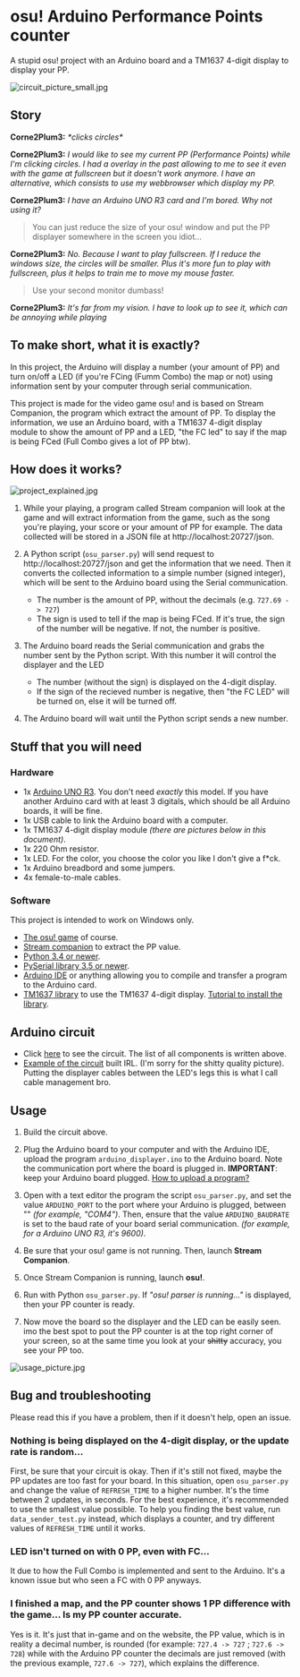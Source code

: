 # osu! Arduino Performance Points counter

A stupid osu! project with an Arduino board and a TM1637 4-digit display to display your PP.

![circuit_picture_small.jpg](https://github.com/Corne2Plum3/osu-arduino-pp-counter/blob/main/pictures/circuit_picture_small.jpg?raw=true)

## Story

**Corne2Plum3:** *\*clicks circles\**

**Corne2Plum3:** *I would like to see my current PP (Performance Points) while I'm clicking circles. I had a overlay in the past allowing to me to see it even with the game at fullscreen but it doesn't work anymore. I have an alternative, which consists to use my webbrowser which display my PP.*

**Corne2Plum3:** *I have an Arduino UNO R3 card and I'm bored. Why not using it?*

> You can just reduce the size of your osu! window and put the PP displayer somewhere in the screen you idiot...

**Corne2Plum3:** *No. Because I want to play fullscreen. If I reduce the windows size, the circles will be smaller. Plus it's more fun to play with fullscreen, plus it helps to train me to move my mouse faster.*

> Use your second monitor dumbass!

**Corne2Plum3:** *It's far from my vision. I have to look up to see it, which can be annoying while playing*

## To make short, what it is exactly?

In this project, the Arduino will display a number (your amount of PP) and turn on/off a LED (if you're FCing (Fumm Combo) the map or not) using information sent by your computer through serial communication.

This project is made for the video game osu! and is based on Stream Companion, the program which extract the amount of PP. To display the information, we use an Arduino board, with a TM1637 4-digit display module to show the amount of PP and a LED, "the FC led" to say if the map is being FCed (Full Combo gives a lot of PP btw).

## How does it works?

![project_explained.jpg](https://github.com/Corne2Plum3/osu-arduino-pp-counter/blob/main/pictures/project_explained.jpg?raw=true)

1. While your playing, a program called Stream companion will look at the game and will extract information from the game, such as the song you're playing, your score or your amount of PP for example. The data collected will be stored in a JSON file at http://localhost:20727/json.

2. A Python script (`osu_parser.py`) will send request to http://localhost:20727/json and get the information that we need. Then it converts the collected information to a simple number (signed integer), which will be sent to the Arduino board using the Serial communication.
    
    * The number is the amount of PP, without the decimals (e.g. `727.69 -> 727`)
    * The sign is used to tell if the map is being FCed. If it's true, the sign of the number will be negative. If not, the number is positive.

3. The Arduino board reads the Serial communication and grabs the number sent by the Python script. With this number it will control the displayer and the LED

    * The number (without the sign) is displayed on the 4-digit display.
    * If the sign of the recieved number is negative, then "the FC LED" will be turned on, else it will be turned off.

4. The Arduino board will wait until the Python script sends a new number.

## Stuff that you will need

### Hardware

* 1x [Arduino UNO R3](https://docs.arduino.cc/hardware/uno-rev3). You don't need *exactly* this model. If you have another Arduino card with at least 3 digitals, which should be all Arduino boards, it will be fine.
* 1x USB cable to link the Arduino board with a computer.
* 1x TM1637 4-digit display module *(there are pictures below in this document)*.
* 1x 220 Ohm resistor.
* 1x LED. For the color, you choose the color you like I don't give a f*ck.
* 1x Arduino breadbord and some jumpers.
* 4x female-to-male cables.


### Software

This project is intended to work on Windows only.

* [The osu! game](https://osu.ppy.sh/home) of course.
* [Stream companion](https://github.com/Piotrekol/StreamCompanion) to extract the PP value.
* [Python 3.4 or newer](https://www.python.org/downloads/).
* [PySerial library 3.5 or newer](https://create.arduino.cc/projecthub/ansh2919/serial-communication-between-python-and-arduino-e7cce0).
* [Arduino IDE](https://www.arduino.cc/en/software) or anything allowing you to compile and transfer a program to the Arduino card.
* [TM1637 library](https://www.arduino.cc/reference/en/libraries/tm1637/) to use the TM1637 4-digit display. [Tutorial to install the library](https://create.arduino.cc/projecthub/ryanchan/tm1637-digit-display-arduino-quick-tutorial-ca8a93).


## Arduino circuit

* Click [here](https://github.com/Corne2Plum3/osu-arduino-pp-counter/blob/main/pictures/schematic_circuit.png?raw=true) to see the circuit. The list of all components is written above.
* [Example of the circuit](https://github.com/Corne2Plum3/osu-arduino-pp-counter/blob/main/pictures/circuit_picture.jpg?raw=true) built IRL. (I'm sorry for the shitty quality picture). Putting the displayer cables between the LED's legs this is what I call cable management bro.

## Usage

1. Build the circuit above.

2. Plug the Arduino board to your computer and with the Arduino IDE, upload the program `arduino_displayer.ino` to the Arduino board. Note the communication port where the board is plugged in. **IMPORTANT**: keep your Arduino board plugged. [How to upload a program?](https://support.arduino.cc/hc/en-us/articles/4733418441116-Upload-a-sketch-in-Arduino-IDE)

3. Open with a text editor the program the script `osu_parser.py`, and set the value `ARDUINO_PORT` to the port where your Arduino is plugged, between "" *(for example, "COM4")*. Then, ensure that the value `ARDUINO_BAUDRATE` is set to the baud rate of your board serial communication. *(for example, for a Arduino UNO R3, it's 9600)*.

4. Be sure that your osu! game is not running. Then, launch **Stream Companion**.

5. Once Stream Companion is running, launch **osu!**.

6. Run with Python `osu_parser.py`. If *"osu! parser is running..."* is displayed, then your PP counter is ready.

7. Now move the board so the displayer and the LED can be easily seen. imo the best spot to pout the PP counter is at the top right corner of your screen, so at the same time you look at your ~~shitty~~ accuracy, you see your PP too.

![usage_picture.jpg](https://github.com/Corne2Plum3/osu-arduino-pp-counter/blob/main/pictures/usage_picture.jpg?raw=true)

## Bug and troubleshooting

Please read this if you have a problem, then if it doesn't help, open an issue.

### Nothing is being displayed on the 4-digit display, or the update rate is random...

First, be sure that your circuit is okay. Then if it's still not fixed, maybe the PP updates are too fast for your board. In this situation, open `osu_parser.py` and change the value of `REFRESH_TIME` to a higher number. It's the time between 2 updates, in seconds. For the best experience, it's recommended to use the smallest value possible. To help you finding the best value, run `data_sender_test.py` instead, which displays a counter, and try different values of `REFRESH_TIME` until it works.

### LED isn't turned on with 0 PP, even with FC...

It due to how the Full Combo is implemented and sent to the Arduino. It's a known issue but who seen a FC with 0 PP anyways.

### I finished a map, and the PP counter shows 1 PP difference with the game... Is my PP counter accurate.

Yes is it. It's just that in-game and on the website, the PP value, which is in reality a decimal number, is rounded (for example: `727.4 -> 727` ;  `727.6 -> 728`) while with the Arduino PP counter the decimals are just removed (with the previous example, `727.6 -> 727`), which explains the difference.
